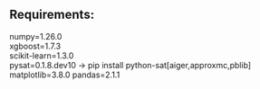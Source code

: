 ## Requirements:
numpy=1.26.0  
xgboost=1.7.3  
scikit-learn=1.3.0  
pysat=0.1.8.dev10 -> pip install python-sat[aiger,approxmc,pblib]   
matplotlib=3.8.0
pandas=2.1.1